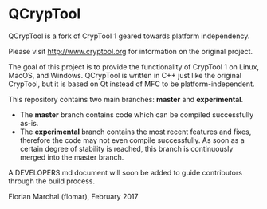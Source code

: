 # QCrypTool

QCrypTool is a fork of CrypTool 1 geared towards platform independency.

Please visit http://www.cryptool.org for information on the original project.

The goal of this project is to provide the functionality of CrypTool 1 on Linux, MacOS, and Windows. QCrypTool is written in C++ just like the original CrypTool, but it is based on Qt instead of MFC to be platform-independent.

This repository contains two main branches: **master** and **experimental**.

- The **master** branch contains code which can be compiled successfully as-is.
- The **experimental** branch contains the most recent features and fixes, therefore the code may not even compile successfully. As soon as a certain degree of stability is reached, this branch is continuously merged into the master branch.

A DEVELOPERS.md document will soon be added to guide contributors through the build process.

Florian Marchal (flomar), February 2017
